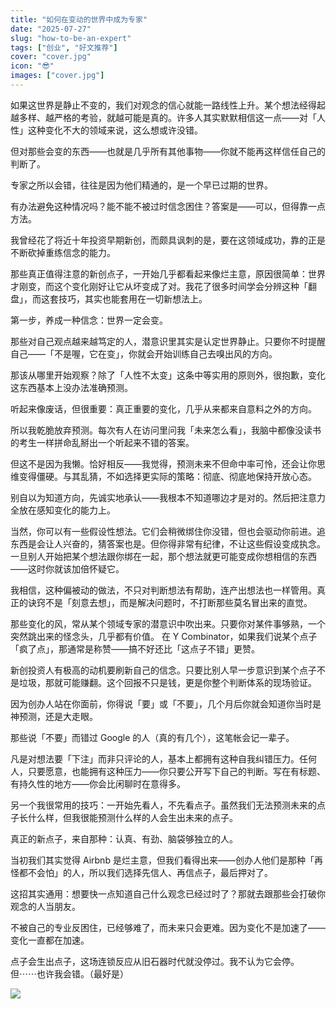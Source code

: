 ```yaml
---
title: "如何在变动的世界中成为专家"
date: "2025-07-27"
slug: "how-to-be-an-expert"
tags: ["创业", "好文推荐"]
cover: "cover.jpg"
icon: "😎"
images: ["cover.jpg"]
---
```

如果这世界是静止不变的，我们对观念的信心就能一路线性上升。某个想法经得起越多样、越严格的考验，就越可能是真的。许多人其实默默相信这一点——对「人性」这种变化不大的领域来说，这么想或许没错。



但对那些会变的东西——也就是几乎所有其他事物——你就不能再这样信任自己的判断了。



专家之所以会错，往往是因为他们精通的，是一个早已过期的世界。



有办法避免这种情况吗？能不能不被过时信念困住？答案是——可以，但得靠一点方法。



我曾经花了将近十年投资早期新创，而颇具讽刺的是，要在这领域成功，靠的正是不断砍掉重练信念的能力。



那些真正值得注意的新创点子，一开始几乎都看起来像烂主意，原因很简单：世界才刚变，而这个变化刚好让它从坏变成了对。我花了很多时间学会分辨这种「翻盘」，而这套技巧，其实也能套用在一切新想法上。



第一步，养成一种信念：世界一定会变。



那些对自己观点越来越笃定的人，潜意识里其实是认定世界静止。只要你不时提醒自己——「不是喔，它在变」，你就会开始训练自己去嗅出风的方向。



那该从哪里开始观察？除了「人性不太变」这条中等实用的原则外，很抱歉，变化这东西基本上没办法准确预测。



听起来像废话，但很重要：真正重要的变化，几乎从来都来自意料之外的方向。



所以我乾脆放弃预测。每次有人在访问里问我「未来怎么看」，我脑中都像没读书的考生一样拼命乱掰出一个听起来不错的答案。



但这不是因为我懒。恰好相反——我觉得，预测未来不但命中率可怜，还会让你思维变得僵硬。与其乱猜，不如选择更实际的策略：彻底、彻底地保持开放心态。



别自以为知道方向，先诚实地承认——我根本不知道哪边才是对的。然后把注意力全放在感知变化的能力上。



当然，你可以有一些假设性想法。它们会稍微绑住你没错，但也会驱动你前进。追东西是会让人兴奋的，猜答案也是。但你得非常有纪律，不让这些假设变成执念。
一旦别人开始把某个想法跟你绑在一起，那个想法就更可能变成你想相信的东西——这时你就该加倍怀疑它。



我相信，这种偏被动的做法，不只对判断想法有帮助，连产出想法也一样管用。真正的诀窍不是「刻意去想」，而是解决问题时，不打断那些莫名冒出来的直觉。



那些变化的风，常从某个领域专家的潜意识中吹出来。只要你对某件事够熟，一个突然跳出来的怪念头，几乎都有价值。
在 Y Combinator，如果我们说某个点子「疯了点」，那通常是称赞——搞不好还比「这点子不错」更赞。



新创投资人有极高的动机要刷新自己的信念。只要比别人早一步意识到某个点子不是垃圾，那就可能赚翻。这个回报不只是钱，更是你整个判断体系的现场验证。



因为创办人站在你面前，你得说「要」或「不要」，几个月后你就会知道你当时是神预测，还是大走眼。



那些说「不要」而错过 Google 的人（真的有几个），这笔帐会记一辈子。



凡是对想法要「下注」而非只评论的人，基本上都拥有这种自我纠错压力。任何人，只要愿意，也能拥有这种压力——你只要公开写下自己的判断。写在有标题、有持久性的地方——你会比闲聊时在意得多。



另一个我很常用的技巧：一开始先看人，不先看点子。虽然我们无法预测未来的点子长什么样，但我很能预测什么样的人会生出未来的点子。



真正的新点子，来自那种：认真、有劲、脑袋够独立的人。



当初我们其实觉得 Airbnb 是烂主意，但我们看得出来——创办人他们是那种「再怪都不会怕」的人，所以我们选择先信人、再信点子，最后押对了。



这招其实通用：想要快一点知道自己什么观念已经过时了？那就去跟那些会打破你观念的人当朋友。



不被自己的专业反困住，已经够难了，而未来只会更难。因为变化不是加速了——变化一直都在加速。



点子会生出点子，这场连锁反应从旧石器时代就没停过。我不认为它会停。
但⋯⋯也许我会错。（最好是）




![](https://prod-files-secure.s3.us-west-2.amazonaws.com/112d0858-5090-4d34-a606-b75eb8d65fd2/46476355-9cf3-4e99-9b7a-3531bc426380/1000202064.png?X-Amz-Algorithm=AWS4-HMAC-SHA256&X-Amz-Content-Sha256=UNSIGNED-PAYLOAD&X-Amz-Credential=ASIAZI2LB466QFU7CX37%2F20250813%2Fus-west-2%2Fs3%2Faws4_request&X-Amz-Date=20250813T184636Z&X-Amz-Expires=3600&X-Amz-Security-Token=IQoJb3JpZ2luX2VjEOr%2F%2F%2F%2F%2F%2F%2F%2F%2F%2FwEaCXVzLXdlc3QtMiJHMEUCIQD53B%2BIb8AmjHaX0xQyHWh41FMWw92DGpwxOUSii9RTkAIgV4f3vKPZrT5NtgEGD56%2Fv%2FQa7TgQtl1cI2L6V2dRhaQq%2FwMIMxAAGgw2Mzc0MjMxODM4MDUiDO7brqwswmjE6V2CtyrcA6VjZ1kICyIEX%2FgvgFnyEKdFlfw4NiX123ZsIPU65ypHyYMSU3uTKYReKQFjJCJHy0LQtt6c32RVVQmB%2F9cE%2FfGf7l6fNpVoy61crKmWsoaCfturGiph39TtrhoTo8qS7oBdfUhLZVEmFTvdPfS3JtHNfDbFmaruUbodkCFXw%2BPTsqL13CowU52hDAHVzyTu2kDcj9tqk%2BIA7IKN%2BiSgY%2FLsKpYnDbdhtT4046eeOYwI9ft9W0QYEis4cxUoW1DSMHZxcqW5wa3g1J%2B3AnMU0wb358K4i%2BLok%2FRhmkRXq5x8t3vKkMvr9xmQJ8v3m73FnNRE2QJhGfBaVIfhuLdi1ErXMa%2FvjYI903sjQ7dz8bm3auB%2F2Gja8FmR4XW1caRDe8KvXx0VoVRzg0F3w2xgPX%2Bea1JeAVkHu5Dip4%2FQ7Og1NmDIpwUGG73wGzEygTEN204OWnxiEvFe%2F5TZrc3tWjMVONxZ9jFgKL4%2F6ybpV3Z4XPVGy4R9qhxj182pQEFs5OJRE49FlTEo8C%2FnBKq3FLrCndy6JUv7ajVCgntcOvAHlbDOfWbTWaGMVuQ37JOYF5fR%2FIHkGZ0hcdnCRzqg9T5qFjjfSxX0OLcFlXo4IfMpQ5ZIJyJx%2FHwX2QWtMIKs88QGOqUB%2FIh9aGHnmf8Qu8A1a3saPhrvprpydzEzT%2FHu68IMqvXPcgf%2F%2Bv0R%2BKZIe70w468vLbLTjY%2F8246sAjgVlxIwlR6hu7EnsUkPEAqyXE3XsAxhGjBaz7GhnRkXhxvU45YDwcdVZ4gXaH7coLHExz7Wr2gvUeUfL5x2hmqpFtYvO9COvGaxE2uubouN%2FfszAL3PAO0dtuSeHPldesCPp1HG%2B22Ewx00&X-Amz-Signature=b39235b9ae075dc0afec8d621712505c217885c77c459429f052c31b59a9fcae&X-Amz-SignedHeaders=host&x-amz-checksum-mode=ENABLED&x-id=GetObject)

